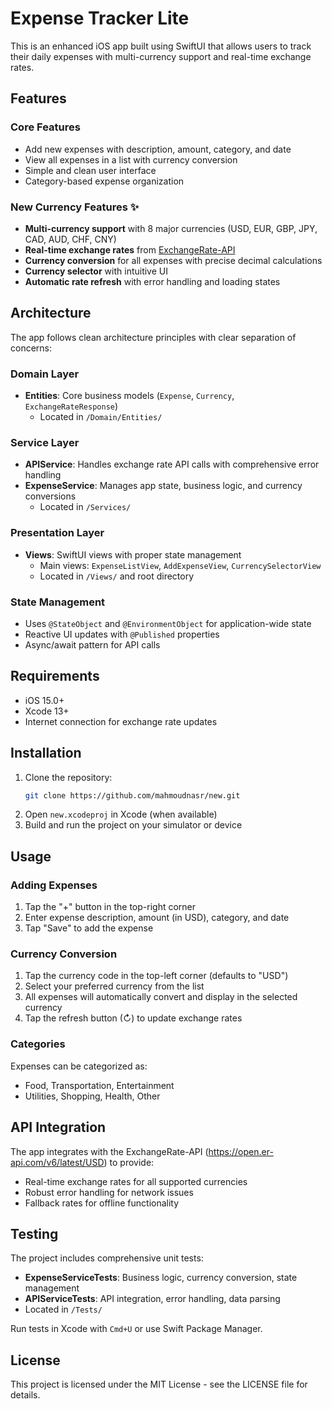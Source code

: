 # Expense Tracker Lite

This is an enhanced iOS app built using SwiftUI that allows users to track their daily expenses with multi-currency support and real-time exchange rates.

## Features

### Core Features
- Add new expenses with description, amount, category, and date
- View all expenses in a list with currency conversion
- Simple and clean user interface
- Category-based expense organization

### New Currency Features ✨
- **Multi-currency support** with 8 major currencies (USD, EUR, GBP, JPY, CAD, AUD, CHF, CNY)
- **Real-time exchange rates** from [ExchangeRate-API](https://open.er-api.com/)
- **Currency conversion** for all expenses with precise decimal calculations
- **Currency selector** with intuitive UI
- **Automatic rate refresh** with error handling and loading states

## Architecture

The app follows clean architecture principles with clear separation of concerns:

### Domain Layer
- **Entities**: Core business models (`Expense`, `Currency`, `ExchangeRateResponse`)
  - Located in `/Domain/Entities/`

### Service Layer
- **APIService**: Handles exchange rate API calls with comprehensive error handling
- **ExpenseService**: Manages app state, business logic, and currency conversions
  - Located in `/Services/`

### Presentation Layer
- **Views**: SwiftUI views with proper state management
  - Main views: `ExpenseListView`, `AddExpenseView`, `CurrencySelectorView`
  - Located in `/Views/` and root directory

### State Management
- Uses `@StateObject` and `@EnvironmentObject` for application-wide state
- Reactive UI updates with `@Published` properties
- Async/await pattern for API calls

## Requirements
- iOS 15.0+
- Xcode 13+
- Internet connection for exchange rate updates

## Installation
1. Clone the repository:
   ```bash
   git clone https://github.com/mahmoudnasr/new.git
   ```
2. Open `new.xcodeproj` in Xcode (when available)
3. Build and run the project on your simulator or device

## Usage

### Adding Expenses
1. Tap the "+" button in the top-right corner
2. Enter expense description, amount (in USD), category, and date
3. Tap "Save" to add the expense

### Currency Conversion
1. Tap the currency code in the top-left corner (defaults to "USD")
2. Select your preferred currency from the list
3. All expenses will automatically convert and display in the selected currency
4. Tap the refresh button (↻) to update exchange rates

### Categories
Expenses can be categorized as:
- Food, Transportation, Entertainment
- Utilities, Shopping, Health, Other

## API Integration

The app integrates with the ExchangeRate-API (https://open.er-api.com/v6/latest/USD) to provide:
- Real-time exchange rates for all supported currencies
- Robust error handling for network issues
- Fallback rates for offline functionality

## Testing

The project includes comprehensive unit tests:
- **ExpenseServiceTests**: Business logic, currency conversion, state management
- **APIServiceTests**: API integration, error handling, data parsing
- Located in `/Tests/`

Run tests in Xcode with `Cmd+U` or use Swift Package Manager.

## License
This project is licensed under the MIT License - see the LICENSE file for details.